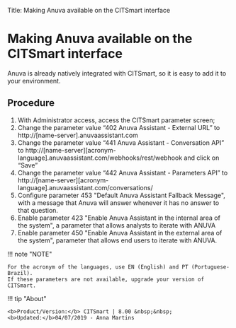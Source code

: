 Title: Making Anuva available on the CITSmart interface
# Making Anuva available on the CITSmart interface

Anuva is already natively integrated with CITSmart, so it is easy to add it to your environment.

## Procedure

1. With Administrator access, access the CITSmart parameter screen;
2. Change the parameter value “402 Anuva Assistant - External URL” to http://[name-server].anuvaassistant.com    
3. Change the parameter value “441 Anuva Assistant - Conversation API” to http://[name-server][acronym-language].anuvaassistant.com/webhooks/rest/webhook and click on “Save”   
4. Change the parameter value “442 Anuva Assistant - Parameters API” to http://[name-server][acronym-language].anuvaassistant.com/conversations/
5. Configure parameter 453 "Default Anuva Assistant Fallback Message", with a message that Anuva will answer whenever it has no answer to that question.
6. Enable parameter 423 "Enable Anuva Assistant in the internal area of the system", a parameter that allows analysts to iterate with ANUVA
7. Enable parameter 450 "Enable Anuva Assistant in the external area of the system", parameter that allows end users to iterate with ANUVA.    
    

!!! note "NOTE"
    
    For the acronym of the languages, use EN (English) and PT (Portuguese-Brazil).
    If these parameters are not available, upgrade your version of CITSmart.
   
 
!!! tip "About"

    <b>Product/Version:</b> CITSmart | 8.00 &nbsp;&nbsp;
    <b>Updated:</b>04/07/2019 - Anna Martins
